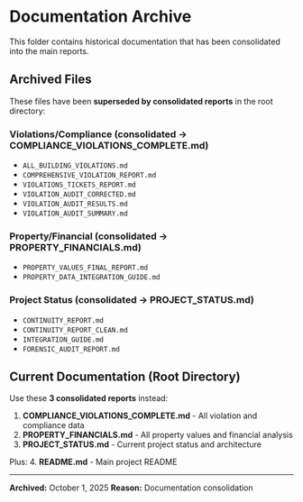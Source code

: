 # Documentation Archive

This folder contains historical documentation that has been consolidated into the main reports.

## Archived Files

These files have been **superseded by consolidated reports** in the root directory:

### Violations/Compliance (consolidated → COMPLIANCE_VIOLATIONS_COMPLETE.md)
- `ALL_BUILDING_VIOLATIONS.md`
- `COMPREHENSIVE_VIOLATION_REPORT.md`
- `VIOLATIONS_TICKETS_REPORT.md`
- `VIOLATION_AUDIT_CORRECTED.md`
- `VIOLATION_AUDIT_RESULTS.md`
- `VIOLATION_AUDIT_SUMMARY.md`

### Property/Financial (consolidated → PROPERTY_FINANCIALS.md)
- `PROPERTY_VALUES_FINAL_REPORT.md`
- `PROPERTY_DATA_INTEGRATION_GUIDE.md`

### Project Status (consolidated → PROJECT_STATUS.md)
- `CONTINUITY_REPORT.md`
- `CONTINUITY_REPORT_CLEAN.md`
- `INTEGRATION_GUIDE.md`
- `FORENSIC_AUDIT_REPORT.md`

## Current Documentation (Root Directory)

Use these **3 consolidated reports** instead:

1. **COMPLIANCE_VIOLATIONS_COMPLETE.md** - All violation and compliance data
2. **PROPERTY_FINANCIALS.md** - All property values and financial analysis
3. **PROJECT_STATUS.md** - Current project status and architecture

Plus:
4. **README.md** - Main project README

---

**Archived:** October 1, 2025
**Reason:** Documentation consolidation

